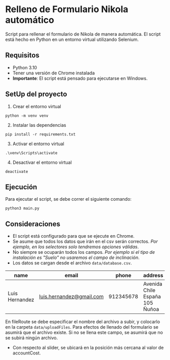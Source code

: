 # Relleno de Formulario Nikola automático
Script para rellenar el formulario de Nikola de manera automática. El script está hecho en Python en un entorno virtual utilizando Selenium.

## Requisitos
- Python 3.10
- Tener una versión de Chrome instalada
- **Importante**: El script está pensado para ejecutarse en Windows.

## SetUp del proyecto

1. Crear el entorno virtual
```
python -m venv venv
```

2. Instalar las dependencias
```
pip install -r requirements.txt
```

3. Activar el entorno virtual
```
.\venv\Scripts\activate
```

4. Desactivar el entorno virtual
```
deactivate
```

## Ejecución
Para ejecutar el script, se debe correr el siguiente comando:
```
python3 main.py
```
## Consideraciones
- El script está configurado para que se ejecute en Chrome.
- Se asume que todos los datos que irán en el csv serán correctos. *Por ejemplo, en los selectores solo tendremos opciones válidas*.
- No siempre se ocuparán todos los campos. *Por ejemplo si el tipo de instalación es "Suelo" no usaremos el campo de inclinación*.
- Los datos se cargan desde el archivo `data/database.csv`. 

| name | email | phone | address | structureType | roofInclination | roofType | accountCost | reference | fileRoute |
|------|--------|-------|----------|--------------|-----------------|----------|-------------|-----------|-----------|
| Luis Hernandez | luis.hernandez@gmail.com | 912345678 | Avenida Chile España 105 Ñuñoa | Techo | Plano | Teja Asfáltica | 100000 | Google | luis.pdf |

En fileRoute se debe especificar el nombre del archivo a subir, y colocarlo en la carpeta `data/uploadFiles`. Para efectos de llenado del formulario se asumirá que el archivo existe. Si no se llena este campo, se asumirá que no se subirá ningún archivo.
- Con respecto al slider, se ubicará en la posición más cercana al valor de accountCost.

